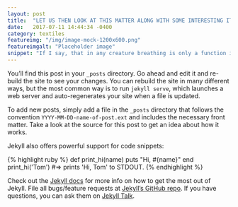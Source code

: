 ```yaml
---
layout: post
title:  "LET US THEN LOOK AT THIS MATTER ALONG WITH SOME INTERESTING ITEMS CONTINGENT"
date:   2017-07-11 14:44:34 -0400
category: textiles
featureimg: "/img/image-mock-1200x600.png"
featureimgalt: "Placeholder image"
snippet: "If I say, that in any creature breathing is only a function indispensable to vitality, inasmuch as it withdraws from the air a certain element, which being subsequently brought into contact with the blood imparts to the blood its vivifying principle, I do not think I shall err; though I may possibly use some superfluous scientific words. Assume it, and it follows that if all the blood in a man could be aerated with one breath, he might then seal up his nostrils and not fetch another for a considerable time. That is to say, he would then live without breathing."
---
```

You’ll find this post in your `_posts` directory. Go ahead and edit it and re-build the site to see your changes. You can rebuild the site in many different ways, but the most common way is to run `jekyll serve`, which launches a web server and auto-regenerates your site when a file is updated.

To add new posts, simply add a file in the `_posts` directory that follows the convention `YYYY-MM-DD-name-of-post.ext` and includes the necessary front matter. Take a look at the source for this post to get an idea about how it works.

Jekyll also offers powerful support for code snippets:

{% highlight ruby %}
def print_hi(name)
  puts "Hi, #{name}"
end
print_hi('Tom')
#=> prints 'Hi, Tom' to STDOUT.
{% endhighlight %}

Check out the [Jekyll docs][jekyll-docs] for more info on how to get the most out of Jekyll. File all bugs/feature requests at [Jekyll’s GitHub repo][jekyll-gh]. If you have questions, you can ask them on [Jekyll Talk][jekyll-talk].

[jekyll-docs]: https://jekyllrb.com/docs/home
[jekyll-gh]:   https://github.com/jekyll/jekyll
[jekyll-talk]: https://talk.jekyllrb.com/
